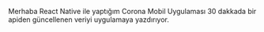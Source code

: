 Merhaba
React Native ile yaptığım Corona Mobil Uygulaması 30 dakkada bir apiden güncellenen veriyi uygulamaya yazdırıyor.

